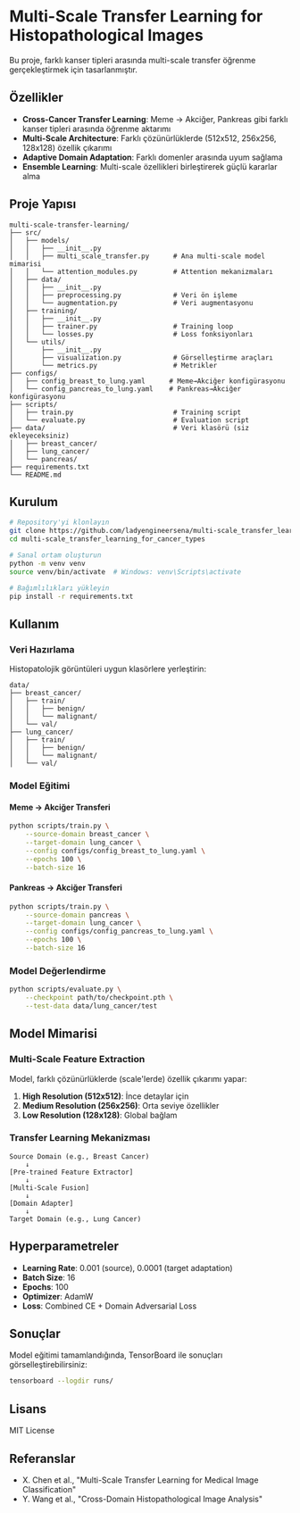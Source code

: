 # Multi-Scale Transfer Learning for Histopathological Images

Bu proje, farklı kanser tipleri arasında multi-scale transfer öğrenme gerçekleştirmek için tasarlanmıştır.

## Özellikler

- **Cross-Cancer Transfer Learning**: Meme → Akciğer, Pankreas gibi farklı kanser tipleri arasında öğrenme aktarımı
- **Multi-Scale Architecture**: Farklı çözünürlüklerde (512x512, 256x256, 128x128) özellik çıkarımı
- **Adaptive Domain Adaptation**: Farklı domenler arasında uyum sağlama
- **Ensemble Learning**: Multi-scale özellikleri birleştirerek güçlü kararlar alma

## Proje Yapısı

```
multi-scale-transfer-learning/
├── src/
│   ├── models/
│   │   ├── __init__.py
│   │   ├── multi_scale_transfer.py      # Ana multi-scale model mimarisi
│   │   └── attention_modules.py         # Attention mekanizmaları
│   ├── data/
│   │   ├── __init__.py
│   │   ├── preprocessing.py             # Veri ön işleme
│   │   └── augmentation.py              # Veri augmentasyonu
│   ├── training/
│   │   ├── __init__.py
│   │   ├── trainer.py                   # Training loop
│   │   └── losses.py                    # Loss fonksiyonları
│   └── utils/
│       ├── __init__.py
│       ├── visualization.py             # Görselleştirme araçları
│       └── metrics.py                   # Metrikler
├── configs/
│   ├── config_breast_to_lung.yaml      # Meme→Akciğer konfigürasyonu
│   └── config_pancreas_to_lung.yaml    # Pankreas→Akciğer konfigürasyonu
├── scripts/
│   ├── train.py                         # Training script
│   └── evaluate.py                      # Evaluation script
├── data/                                # Veri klasörü (siz ekleyeceksiniz)
│   ├── breast_cancer/
│   ├── lung_cancer/
│   └── pancreas/
├── requirements.txt
└── README.md
```

## Kurulum

```bash
# Repository'yi klonlayın
git clone https://github.com/ladyengineersena/multi-scale_transfer_learning_for_cancer_types.git
cd multi-scale_transfer_learning_for_cancer_types

# Sanal ortam oluşturun
python -m venv venv
source venv/bin/activate  # Windows: venv\Scripts\activate

# Bağımlılıkları yükleyin
pip install -r requirements.txt
```

## Kullanım

### Veri Hazırlama

Histopatolojik görüntüleri uygun klasörlere yerleştirin:

```
data/
├── breast_cancer/
│   ├── train/
│   │   ├── benign/
│   │   └── malignant/
│   └── val/
├── lung_cancer/
│   ├── train/
│   │   ├── benign/
│   │   └── malignant/
│   └── val/
```

### Model Eğitimi

#### Meme → Akciğer Transferi

```bash
python scripts/train.py \
    --source-domain breast_cancer \
    --target-domain lung_cancer \
    --config configs/config_breast_to_lung.yaml \
    --epochs 100 \
    --batch-size 16
```

#### Pankreas → Akciğer Transferi

```bash
python scripts/train.py \
    --source-domain pancreas \
    --target-domain lung_cancer \
    --config configs/config_pancreas_to_lung.yaml \
    --epochs 100 \
    --batch-size 16
```

### Model Değerlendirme

```bash
python scripts/evaluate.py \
    --checkpoint path/to/checkpoint.pth \
    --test-data data/lung_cancer/test
```

## Model Mimarisi

### Multi-Scale Feature Extraction

Model, farklı çözünürlüklerde (scale'lerde) özellik çıkarımı yapar:

1. **High Resolution (512x512)**: İnce detaylar için
2. **Medium Resolution (256x256)**: Orta seviye özellikler
3. **Low Resolution (128x128)**: Global bağlam

### Transfer Learning Mekanizması

```
Source Domain (e.g., Breast Cancer)
    ↓
[Pre-trained Feature Extractor]
    ↓
[Multi-Scale Fusion]
    ↓
[Domain Adapter]
    ↓
Target Domain (e.g., Lung Cancer)
```

## Hyperparametreler

- **Learning Rate**: 0.001 (source), 0.0001 (target adaptation)
- **Batch Size**: 16
- **Epochs**: 100
- **Optimizer**: AdamW
- **Loss**: Combined CE + Domain Adversarial Loss

## Sonuçlar

Model eğitimi tamamlandığında, TensorBoard ile sonuçları görselleştirebilirsiniz:

```bash
tensorboard --logdir runs/
```

## Lisans

MIT License

## Referanslar

- X. Chen et al., "Multi-Scale Transfer Learning for Medical Image Classification"
- Y. Wang et al., "Cross-Domain Histopathological Image Analysis"

